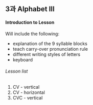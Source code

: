 ## 3과 Alphabet III

#### Introduction to Lesson
Will include the following:

* explanation of the 9 syllable blocks
* teach carry-over pronunciation rule
* different writing styles of letters
* keyboard


###### Lesson list
1. CV - vertical
2. CV - horizontal
3. CVC - vertical
